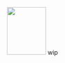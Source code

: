 <div align="center">
<img width="90" height="110" src="https://static.wikia.nocookie.net/deltarune/images/6/6e/Spamton_overworld_dance.gif/revision/latest?cb=20220917234905" />
wip
